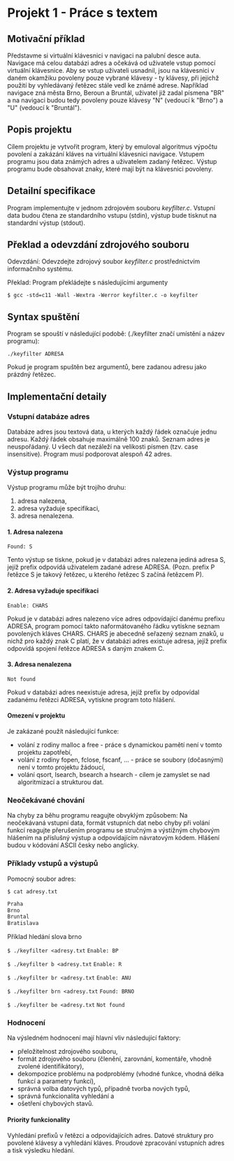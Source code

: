 # Projekt 1 - Práce s textem
## Motivační příklad
Představme si virtuální klávesnici v navigaci na palubní desce auta. Navigace má celou databázi adres a očekává od uživatele vstup pomocí virtuální klávesnice. Aby se vstup uživateli usnadnil, jsou na klávesnici v daném okamžiku povoleny pouze vybrané klávesy - ty klávesy, při jejichž použití by vyhledávaný řetězec stále vedl ke známé adrese. Například navigace zná města Brno, Beroun a Bruntál, uživatel již zadal písmena "BR" a na navigaci budou tedy povoleny pouze klávesy "N" (vedoucí k "Brno") a "U" (vedoucí k "Bruntál").

## Popis projektu
Cílem projektu je vytvořit program, který by emuloval algoritmus výpočtu povolení a zakázání kláves na virtuální klávesnici navigace. Vstupem programu jsou data známých adres a uživatelem zadaný řetězec. Výstup programu bude obsahovat znaky, které mají být na klávesnici povoleny.

## Detailní specifikace
Program implementujte v jednom zdrojovém souboru *keyfilter.c*. Vstupní data budou čtena ze standardního vstupu (stdin), výstup bude tisknut na standardní výstup (stdout).

## Překlad a odevzdání zdrojového souboru
Odevzdání: Odevzdejte zdrojový soubor *keyfilter.c* prostřednictvím informačního systému.

Překlad: Program překládejte s následujícími argumenty

`$ gcc -std=c11 -Wall -Wextra -Werror keyfilter.c -o keyfilter`

## Syntax spuštění
Program se spouští v následující podobě: (./keyfilter značí umístění a název programu):

`./keyfilter ADRESA`

Pokud je program spuštěn bez argumentů, bere zadanou adresu jako prázdný řetězec.

## Implementační detaily
### Vstupní databáze adres
Databáze adres jsou textová data, u kterých každý řádek označuje jednu adresu. Každý řádek obsahuje maximálně 100 znaků. Seznam adres je neuspořádaný. U všech dat nezáleží na velikosti písmen (tzv. case insensitive). Program musí podporovat alespoň 42 adres.

### Výstup programu
Výstup programu může být trojího druhu:

1. adresa nalezena,
2. adresa vyžaduje specifikaci,
3. adresa nenalezena.

#### 1. Adresa nalezena

`Found: S`

Tento výstup se tiskne, pokud je v databázi adres nalezena jediná adresa S, jejíž prefix odpovídá uživatelem zadané adrese ADRESA. (Pozn. prefix P řetězce S je takový řetězec, u kterého řetězec S začíná řetězcem P).

#### 2. Adresa vyžaduje specifikaci

`Enable: CHARS`

Pokud je v databázi adres nalezeno více adres odpovídající danému prefixu ADRESA, program pomocí takto naformátovaného řádku vytiskne seznam povolených kláves CHARS. CHARS je abecedně seřazený seznam znaků, u nichž pro každý znak C platí, že v databázi adres existuje adresa, jejíž prefix odpovídá spojení řetězce ADRESA s daným znakem C.

#### 3. Adresa nenalezena

`Not found`

Pokud v databázi adres neexistuje adresa, jejíž prefix by odpovídal zadanému řetězci ADRESA, vytiskne program toto hlášení.

#### Omezení v projektu
Je zakázané použít následující funkce:

- volání z rodiny malloc a free - práce s dynamickou pamětí není v tomto projektu zapotřebí,
- volání z rodiny fopen, fclose, fscanf, ... - práce se soubory (dočasnými) není v tomto projektu žádoucí,
- volání qsort, lsearch, bsearch a hsearch - cílem je zamyslet se nad algoritmizací a strukturou dat.
### Neočekávané chování
Na chyby za běhu programu reagujte obvyklým způsobem: Na neočekávaná vstupní data, formát vstupních dat nebo chyby při volání funkcí reagujte přerušením programu se stručným a výstižným chybovým hlášením na příslušný výstup a odpovídajícím návratovým kódem. Hlášení budou v kódování ASCII česky nebo anglicky.

### Příklady vstupů a výstupů
Pomocný soubor adres:

`$ cat adresy.txt`
```txt
Praha
Brno
Bruntal
Bratislava
```
Příklad hledání slova brno

`$ ./keyfilter <adresy.txt`
`Enable: BP`

`$ ./keyfilter b <adresy.txt`
`Enable: R`

`$ ./keyfilter br <adresy.txt`
`Enable: ANU`

`$ ./keyfilter brn <adresy.txt`
`Found: BRNO`

`$ ./keyfilter be <adresy.txt`
`Not found`

### Hodnocení
Na výsledném hodnocení mají hlavní vliv následující faktory:
- přeložitelnost zdrojového souboru,
- formát zdrojového souboru (členění, zarovnání, komentáře, vhodně zvolené identifikátory),
- dekompozice problému na podproblémy (vhodné funkce, vhodná délka funkcí a parametry funkcí),
- správná volba datových typů, případně tvorba nových typů,
- správná funkcionalita vyhledání a
- ošetření chybových stavů.
#### Priority funkcionality
Vyhledání prefixů v řetězci a odpovídajících adres.
Datové struktury pro povolené klávesy a vyhledání kláves.
Proudové zpracování vstupních adres a tisk výsledku hledání.